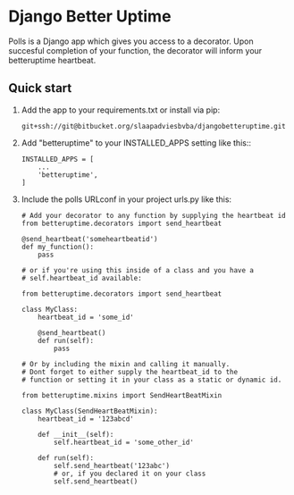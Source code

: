 # Django Better Uptime

Polls is a Django app which gives you access to a decorator. 
Upon succesful completion of your function, the decorator will inform your betteruptime heartbeat.

## Quick start

1. Add the app to your requirements.txt or install via pip:

    ```
    git+ssh://git@bitbucket.org/slaapadviesbvba/djangobetteruptime.git
    ```

2. Add "betteruptime" to your INSTALLED_APPS setting like this::

    ```
    INSTALLED_APPS = [
        ...
        'betteruptime',
    ]
    ```

3. Include the polls URLconf in your project urls.py like this:

    ```
    # Add your decorator to any function by supplying the heartbeat id
    from betteruptime.decorators import send_heartbeat
   
    @send_heartbeat('someheartbeatid')
    def my_function():
        pass
        
    # or if you're using this inside of a class and you have a 
    # self.heartbeat_id available:
    
    from betteruptime.decorators import send_heartbeat
    
    class MyClass:
        heartbeat_id = 'some_id'

        @send_heartbeat()
        def run(self):
            pass
    
    # Or by including the mixin and calling it manually.
    # Dont forget to either supply the heartbeat_id to the
    # function or setting it in your class as a static or dynamic id.
    
    from betteruptime.mixins import SendHeartBeatMixin
    
    class MyClass(SendHeartBeatMixin):
        heartbeat_id = '123abcd'
        
        def __init__(self):
            self.heartbeat_id = 'some_other_id'

        def run(self):
            self.send_heartbeat('123abc')
            # or, if you declared it on your class
            self.send_heartbeat()  	
    ```

